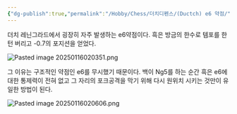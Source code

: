 ```yaml
---
{"dg-publish":true,"permalink":"/Hobby/Chess/더치디펜스/(Ductch) e6 약점/","created":"2025-01-16T02:03:39.000+09:00","updated":"2025-01-17T00:24:29.000+09:00"}
---
```


더치 레닌그라드에서 굉장히 자주 발생하는 e6약점이다.
흑은 방금의 한수로 템포를 한턴 버리고 -0.7의 포지션을 얻었다.

![Pasted image 20250116020351.png](/img/user/z-Attached%20Files/Pasted%20image%2020250116020351.png)

그 이유는 구조적인 약점인 e6를 무시했기 때문이다.
백이 Ng5를 하는 순간 흑은 e6에 대한 통제력이 전혀 없고 그 자리의 포크공격을 막기 위해 다시 원위치 시키는 것만이 유일한 방법이 된다.


![Pasted image 20250116020606.png](/img/user/z-Attached%20Files/Pasted%20image%2020250116020606.png)